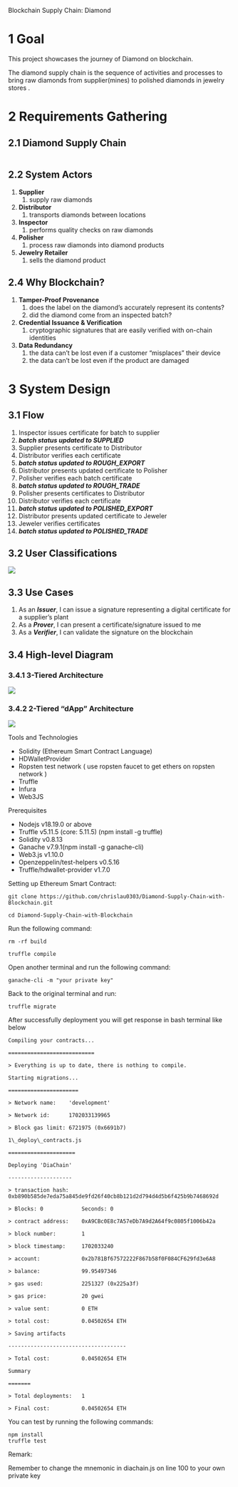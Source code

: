 <a name="_j1dzk59pydum"></a>Blockchain Supply Chain: Diamond
# <a name="_uglnqryuygy1"></a>1 Goal
This project showcases the journey of Diamond on blockchain.

The diamond supply chain is the sequence of activities and processes to bring raw diamonds from supplier(mines) to polished diamonds in jewelry stores .

# <a name="_2kis8k5qx05m"></a>2 Requirements Gathering
## <a name="_95hjnsqf89iu"></a>2.1 Diamond Supply Chain
![]()

## <a name="_s9yzdjfukr2"></a>2.2 System Actors
1. **Supplier**
   1. supply raw diamonds
1. **Distributor**
   1. transports diamonds between locations
1. **Inspector**
   1. performs quality checks on raw diamonds
1. **Polisher**
   1. process raw diamonds into diamond products
1. **Jewelry Retailer**
   1. sells the diamond product

## <a name="_szsa62uhtyko"></a>2.4 Why Blockchain?
1. **Tamper-Proof Provenance**
   1. does the label on the diamond’s accurately represent its contents?
   1. did the diamond come from an inspected batch?
1. **Credential Issuance & Verification**
   1. cryptographic signatures that are easily verified with on-chain identities
1. **Data Redundancy**
   1. the data can’t be lost even if a customer “misplaces” their device
   1. the data can’t be lost even if the product are damaged
# <a name="_47i8ei5qmtyl"></a>
# <a name="_efg3v19t08au"></a>3 System Design
## <a name="_s258j3ox3vz2"></a>3.1 Flow
1. Inspector issues certificate for batch to supplier
1. ***batch status updated to SUPPLIED***
1. Supplier presents certificate to Distributor
1. Distributor verifies each certificate
1. ***batch status updated to ROUGH\_EXPORT***
1. Distributor presents updated certificate to Polisher
1. Polisher verifies each batch certificate
1. ***batch status updated to ROUGH\_TRADE***
1. Polisher presents certificates to Distributor
1. Distributor verifies each certificate
1. ***batch status updated to POLISHED\_EXPORT***
1. Distributor presents updated certificate to Jeweler
1. Jeweler verifies certificates
1. ***batch status updated to POLISHED\_TRADE***
## <a name="_n7wsp7frcbz1"></a>3.2 User Classifications
![](https://github.com/chrislau0303/Diamond-Supply-Chain-with-Blockchain/blob/main/assets/User-Classification%20.png)
## <a name="_2t118p6sl17h"></a>3.3 Use Cases
1. As an ***Issuer***, I can issue a signature representing a digital certificate for a supplier’s plant
1. As a ***Prover***, I can present a certificate/signature issued to me
1. As a ***Verifier***, I can validate the signature on the blockchain
## <a name="_ij7e6kns825"></a>3.4 High-level Diagram
### <a name="_vbgkwh4hdqoq"></a>3.4.1 3-Tiered Architecture
![](https://github.com/chrislau0303/Diamond-Supply-Chain-with-Blockchain/blob/main/assets/3-Tiered%20Architecture.png)
### <a name="_wfhxvu5hls6y"></a>3.4.2 2-Tiered “dApp” Architecture
![](https://github.com/chrislau0303/Diamond-Supply-Chain-with-Blockchain/blob/main/assets/2-Tiered%20%22dApp%22%20Architecture.png)


Tools and Technologies

- Solidity (Ethereum Smart Contract Language)
- HDWalletProvider
- Ropsten test network ( use ropsten faucet to get ethers on ropsten network )
- Truffle
- Infura
- Web3JS

Prerequisites

- Nodejs v18.19.0 or above
- Truffle v5.11.5 (core: 5.11.5) (npm install -g truffle)
- Solidity v0.8.13
- Ganache v7.9.1(npm install -g ganache-cli)
- Web3.js v1.10.0
- Openzeppelin/test-helpers v0.5.16
- Truffle/hdwallet-provider v1.7.0

Setting up Ethereum Smart Contract:
```
git clone https://github.com/chrislau0303/Diamond-Supply-Chain-with-Blockchain.git

cd Diamond-Supply-Chain-with-Blockchain
```
Run the following command:
```
rm -rf build

truffle compile
```

Open another terminal and run the following command:
```
ganache-cli -m "your private key"
```

Back to the original terminal and run:

```
truffle migrate
```

After successfully deployment you will get response in bash terminal like below
```
Compiling your contracts...

===========================

> Everything is up to date, there is nothing to compile.

Starting migrations...

======================

> Network name:    'development'

> Network id:      1702033139965

> Block gas limit: 6721975 (0x6691b7)

1\_deploy\_contracts.js

=====================

Deploying 'DiaChain'

--------------------

> transaction hash:    0xb890b585de7eda75a845de9fd26f40cb8b121d2d794d4d5b6f425b9b7468692d

> Blocks: 0            Seconds: 0

> contract address:    0xA9CBc0E8c7A57eDb7A9d2A64f9c0805f1006b42a

> block number:        1

> block timestamp:     1702033240

> account:             0x2b781Bf67572222F867b58f0F084CF629fd3e6A8

> balance:             99.95497346

> gas used:            2251327 (0x225a3f)

> gas price:           20 gwei

> value sent:          0 ETH

> total cost:          0.04502654 ETH

> Saving artifacts

-------------------------------------

> Total cost:          0.04502654 ETH

Summary

=======

> Total deployments:   1

> Final cost:          0.04502654 ETH
```
You can test by running the following commands:
```
npm install
truffle test
```

Remark:

Remember to change the mnemonic in diachain.js on line 100 to your own private key

